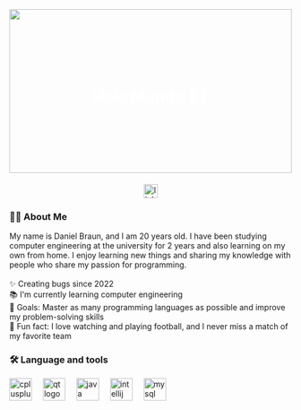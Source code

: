 <style>
  .header-background {
    position: relative;
    text-align: center;
    color: white;
  }

  .header-background img {
    width: 100%;
    height: auto;
    position: absolute;
    top: 0;
    left: 0;
    z-index: -1;
  }

  .header-content {
    position: relative;
    z-index: 1;
    padding: 100px 0; /* Aumentamos el padding para ajustar al tamaño de la imagen */
  }

  .linkedin-button {
    position: relative;
    z-index: 2;
    margin-top: 20px;
  }
</style>

<div class="header-background">
  <img src="https://static8.depositphotos.com/1550726/1052/i/450/depositphotos_10520344-stock-photo-sun-rising-in-a-forest.jpg" alt="Forest">
  <div class="header-content">
    <h1>Hola Mundo 👋🏼</h1>
  </div>
</div>

<div align="center" class="linkedin-button">
  <a href="https://www.linkedin.com/in/daniel-braun-sandino-2a49a624b/" target="_blank">
    <img src="https://img.shields.io/static/v1?message=LinkedIn&logo=linkedin&label=&color=0077B5&logoColor=white&labelColor=&style=for-the-badge" height="25" alt="linkedin logo" />
  </a>
</div>

<h3 align="left">👩‍💻 About Me</h3>

<p align="left">My name is Daniel Braun, and I am 20 years old. I have been studying computer engineering at the university for 2 years and also learning on my own from home. I enjoy learning new things and sharing my knowledge with people who share my passion for programming.<br><br>✨ Creating bugs since 2022<br>📚 I'm currently learning computer engineering<br>🎯 Goals: Master as many programming languages as possible and improve my problem-solving skills<br>🎲 Fun fact: I love watching and playing football, and I never miss a match of my favorite team</p>

<h3 align="left">🛠 Language and tools</h3>

<div align="left">
  <img src="https://cdn.jsdelivr.net/gh/devicons/devicon/icons/cplusplus/cplusplus-original.svg" height="40" alt="cplusplus logo" />
  <img width="12" />
  <img src="https://cdn.jsdelivr.net/gh/devicons/devicon/icons/qt/qt-original.svg" height="40" alt="qt logo" />
  <img width="12" />
  <img src="https://cdn.jsdelivr.net/gh/devicons/devicon/icons/java/java-original.svg" height="40" alt="java logo" />
  <img width="12" />
  <img src="https://cdn.jsdelivr.net/gh/devicons/devicon/icons/intellij/intellij-original.svg" height="40" alt="intellij logo" />
  <img width="12" />
  <img src="https://cdn.jsdelivr.net/gh/devicons/devicon/icons/mysql/mysql-original.svg" height="40" alt="mysql logo" />
</div>
